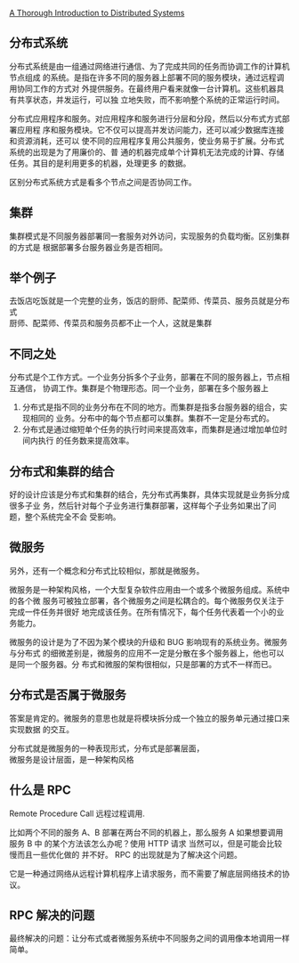 [A Thorough Introduction to Distributed Systems](https://www.freecodecamp.org/news/a-thorough-introduction-to-distributed-systems-3b91562c9b3c/)

<!-- # 什么是分布式系统？ -->

## 分布式系统

分布式系统是由一组通过网络进行通信、为了完成共同的任务而协调工作的计算机节点组成
的系统。是指在许多不同的服务器上部署不同的服务模块，通过远程调用协同工作的方式对
外提供服务。在最终用户看来就像一台计算机。这些机器具有共享状态，并发运行，可以独
立地失败，而不影响整个系统的正常运行时间。

分布式应用程序和服务。对应用程序和服务进行分层和分段，然后以分布式方式部署应用程
序和服务模块。它不仅可以提高并发访问能力，还可以减少数据库连接和资源消耗，还可以
使不同的应用程序复用公共服务，使业务易于扩展。分布式系统的出现是为了用廉价的、普
通的机器完成单个计算机无法完成的计算、存储任务。其目的是利用更多的机器，处理更多
的数据。

区别分布式系统方式是看多个节点之间是否协同工作。

## 集群

集群模式是不同服务器部署同一套服务对外访问，实现服务的负载均衡。区别集群的方式是
根据部署多台服务器业务是否相同。

## 举个例子

去饭店吃饭就是一个完整的业务，饭店的厨师、配菜师、传菜员、服务员就是分布式  
厨师、配菜师、传菜员和服务员都不止一个人，这就是集群

## 不同之处

分布式是个工作方式。一个业务分拆多个子业务，部署在不同的服务器上，节点相互通信，
协调工作。集群是个物理形态。同一个业务，部署在多个服务器上

1. 分布式是指不同的业务分布在不同的地方。而集群是指多台服务器的组合，实现相同的
   业务。分布中的每个节点都可以集群。集群不一定是分布式的。
2. 分布式是通过缩短单个任务的执行时间来提高效率，而集群是通过增加单位时间内执行
   的任务数来提高效率。

## 分布式和集群的结合

好的设计应该是分布式和集群的结合，先分布式再集群，具体实现就是业务拆分成很多子业
务，然后针对每个子业务进行集群部署，这样每个子业务如果出了问题，整个系统完全不会
受影响。

## 微服务

另外，还有一个概念和分布式比较相似，那就是微服务。

微服务是一种架构风格，一个大型复杂软件应用由一个或多个微服务组成。系统中的各个微
服务可被独立部署，各个微服务之间是松耦合的。每个微服务仅关注于完成一件任务并很好
地完成该任务。在所有情况下，每个任务代表着一个小的业务能力。

微服务的设计是为了不因为某个模块的升级和 BUG 影响现有的系统业务。微服务与分布式
的细微差别是，微服务的应用不一定是分散在多个服务器上，他也可以是同一个服务器。分
布式和微服的架构很相似，只是部署的方式不一样而已。

## 分布式是否属于微服务

答案是肯定的。微服务的意思也就是将模块拆分成一个独立的服务单元通过接口来实现数据
的交互。

分布式就是微服务的一种表现形式，分布式是部署层面，  
微服务是设计层面，是一种架构风格

## 什么是 RPC

Remote Procedure Call 远程过程调用.

比如两个不同的服务 A、B 部署在两台不同的机器上，那么服务 A 如果想要调用服务 B 中
的某个方法该怎么办呢？使用 HTTP 请求 当然可以，但是可能会比较慢而且一些优化做的
并不好。 RPC 的出现就是为了解决这个问题。

它是一种通过网络从远程计算机程序上请求服务，而不需要了解底层网络技术的协议。

## RPC 解决的问题

最终解决的问题：让分布式或者微服务系统中不同服务之间的调用像本地调用一样简单。
